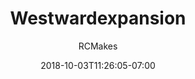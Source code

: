 ---
title: "Westwardexpansion"
date: 2018-10-03T11:26:05-07:00
draft: false

author: "RCMakes"

client: "RCMakes"

videoName: "Westward Expansion"

videoDescription: "At RCMakes learn to show your creative side."

embedLink: "https://www.youtube.com/embed/ulvsGhsqc_g"
---